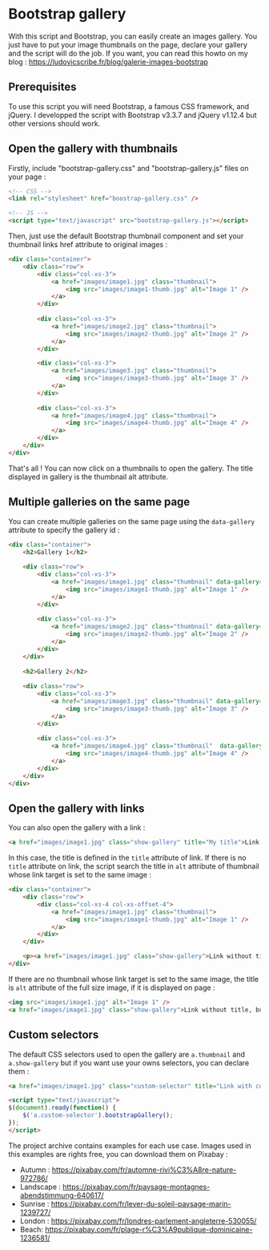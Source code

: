 # Bootstrap gallery

With this script and Bootstrap, you can easily create an images gallery. You just have to put your image thumbnails on the page, declare your gallery and the script will do the job. If you want, you can read this howto on my blog : https://ludovicscribe.fr/blog/galerie-images-bootstrap

## Prerequisites

To use this script you will need Bootstrap, a famous CSS framework, and jQuery. I developped the script with Bootstrap v3.3.7 and jQuery v1.12.4 but other versions should work.

## Open the gallery with thumbnails

Firstly, include "bootstrap-gallery.css" and "bootstrap-gallery.js" files on your page :

```html
<!-- CSS -->
<link rel="stylesheet" href="boostrap-gallery.css" />

<!-- JS -->
<script type="text/javascript" src="bootstrap-gallery.js"></script>
```

Then, just use the default Bootstrap thumbnail component and set your thumbnail links href attribute to original images :

```html
<div class="container">   
	<div class="row">
        <div class="col-xs-3">
            <a href="images/image1.jpg" class="thumbnail">
                <img src="images/image1-thumb.jpg" alt="Image 1" />
            </a>
        </div>
        
        <div class="col-xs-3">
            <a href="images/image2.jpg" class="thumbnail">
                <img src="images/image2-thumb.jpg" alt="Image 2" />
            </a>
        </div>

        <div class="col-xs-3">
            <a href="images/image3.jpg" class="thumbnail">
                <img src="images/image3-thumb.jpg" alt="Image 3" />
            </a>
        </div>
        
        <div class="col-xs-3">
            <a href="images/image4.jpg" class="thumbnail">
                <img src="images/image4-thumb.jpg" alt="Image 4" />
            </a>
        </div>
    </div>
</div>
```

That's all ! You can now click on a thumbnails to open the gallery. The title displayed in gallery is the thumbnail alt attribute.

## Multiple galleries on the same page

You can create multiple galleries on the same page using the `data-gallery` attribute to specify the gallery id :

```html
<div class="container">   
    <h2>Gallery 1</h2>
	
	<div class="row">
        <div class="col-xs-3">
            <a href="images/image1.jpg" class="thumbnail" data-gallery="gallery1">
                <img src="images/image1-thumb.jpg" alt="Image 1" />
            </a>
        </div>
        
        <div class="col-xs-3">
            <a href="images/image2.jpg" class="thumbnail" data-gallery="gallery1">
                <img src="images/image2-thumb.jpg" alt="Image 2" />
            </a>
        </div>
    </div>
		
	<h2>Gallery 2</h2>
		
	<div class="row">
        <div class="col-xs-3">
            <a href="images/image3.jpg" class="thumbnail" data-gallery="gallery2">
                <img src="images/image3-thumb.jpg" alt="Image 3" />
            </a>
        </div>
        
        <div class="col-xs-3">
            <a href="images/image4.jpg" class="thumbnail"  data-gallery="gallery2">
                <img src="images/image4-thumb.jpg" alt="Image 4" />
            </a>
        </div>
    </div>
</div>
```

## Open the gallery with links

You can also open the gallery with a link :

```html
<a href="images/image1.jpg" class="show-gallery" title="My title">Link with title</a>
```

In this case, the title is defined in the `title` attribute of link. If there is no `title` attribute on link, the script search the title in `alt` attribute of thumbnail whose link target is set to the same image :

```html
<div class="container">   
    <div class="row">
        <div class="col-xs-4 col-xs-offset-4">
            <a href="images/image1.jpg" class="thumbnail">
                <img src="images/image1-thumb.jpg" alt="Image 1" />
            </a>
        </div>
    </div>

    <p><a href="images/image1.jpg" class="show-gallery">Link without title, but target image has it's thumbnail on page</a></p>
</div>
```

If there are no thumbnail whose link target is set to the same image, the title is `alt` attribute of the full size image, if it is displayed on page :

```html
<img src="images/image1.jpg" alt="Image 1" />
<a href="images/image1.jpg" class="show-gallery">Link without title, but target image is displayed on page</a>
```

## Custom selectors

The default CSS selectors used to open the gallery are `a.thumbnail` and `a.show-gallery` but if you want use your owns selectors, you can declare them :

```html
<a href="images/image1.jpg" class="custom-selector" title="Link with custom selector">Link with custom selector</a>

<script type="text/javascript">
$(document).ready(function() {
	$('a.custom-selector').bootstrapGallery();
});
</script>
``` 

The project archive contains examples for each use case. Images used in this examples are rights free, you can download them on Pixabay :
- Autumn : https://pixabay.com/fr/automne-rivi%C3%A8re-nature-972786/
- Landscape : https://pixabay.com/fr/paysage-montagnes-abendstimmung-640617/
- Sunrise : https://pixabay.com/fr/lever-du-soleil-paysage-marin-1239727/
- London : https://pixabay.com/fr/londres-parlement-angleterre-530055/
- Beach: https://pixabay.com/fr/plage-r%C3%A9publique-dominicaine-1236581/